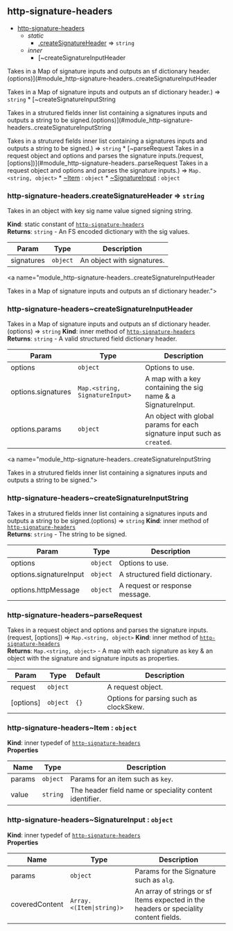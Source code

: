 <a name="module_http-signature-headers"></a>

## http-signature-headers

* [http-signature-headers](#module_http-signature-headers)
    * _static_
        * [.createSignatureHeader](#module_http-signature-headers.createSignatureHeader) ⇒ <code>string</code>
    * _inner_
        * [~createSignatureInputHeader

Takes in a Map of signature inputs and outputs an sf dictionary header.(options)](#module_http-signature-headers..createSignatureInputHeader

Takes in a Map of signature inputs and outputs an sf dictionary header.) ⇒ <code>string</code>
        * [~createSignatureInputString

Takes in a strutured fields inner list containing a signatures inputs
and outputs a string to be signed.(options)](#module_http-signature-headers..createSignatureInputString

Takes in a strutured fields inner list containing a signatures inputs
and outputs a string to be signed.) ⇒ <code>string</code>
        * [~parseRequest
Takes in a request object and options and parses the signature inputs.(request, [options])](#module_http-signature-headers..parseRequest
Takes in a request object and options and parses the signature inputs.) ⇒ <code>Map.&lt;string, object&gt;</code>
        * [~Item](#module_http-signature-headers..Item) : <code>object</code>
        * [~SignatureInput](#module_http-signature-headers..SignatureInput) : <code>object</code>

<a name="module_http-signature-headers.createSignatureHeader"></a>

### http-signature-headers.createSignatureHeader ⇒ <code>string</code>
Takes in an object with key sig name value signed signing string.

**Kind**: static constant of [<code>http-signature-headers</code>](#module_http-signature-headers)  
**Returns**: <code>string</code> - An FS encoded dictionary with the sig values.  

| Param | Type | Description |
| --- | --- | --- |
| signatures | <code>object</code> | An object with signatures. |

<a name="module_http-signature-headers..createSignatureInputHeader

Takes in a Map of signature inputs and outputs an sf dictionary header."></a>

### http-signature-headers~createSignatureInputHeader

Takes in a Map of signature inputs and outputs an sf dictionary header.(options) ⇒ <code>string</code>
**Kind**: inner method of [<code>http-signature-headers</code>](#module_http-signature-headers)  
**Returns**: <code>string</code> - A valid structured field dictionary header.  

| Param | Type | Description |
| --- | --- | --- |
| options | <code>object</code> | Options to use. |
| options.signatures | <code>Map.&lt;string, SignatureInput&gt;</code> | A map with a key    containing the sig name & a SignatureInput. |
| options.params | <code>object</code> | An object with global params  for each signature input such as `created`. |

<a name="module_http-signature-headers..createSignatureInputString

Takes in a strutured fields inner list containing a signatures inputs
and outputs a string to be signed."></a>

### http-signature-headers~createSignatureInputString

Takes in a strutured fields inner list containing a signatures inputs
and outputs a string to be signed.(options) ⇒ <code>string</code>
**Kind**: inner method of [<code>http-signature-headers</code>](#module_http-signature-headers)  
**Returns**: <code>string</code> - The string to be signed.  

| Param | Type | Description |
| --- | --- | --- |
| options | <code>object</code> | Options to use. |
| options.signatureInput | <code>object</code> | A structured field dictionary. |
| options.httpMessage | <code>object</code> | A request or response message. |

<a name="module_http-signature-headers..parseRequest
Takes in a request object and options and parses the signature inputs."></a>

### http-signature-headers~parseRequest
Takes in a request object and options and parses the signature inputs.(request, [options]) ⇒ <code>Map.&lt;string, object&gt;</code>
**Kind**: inner method of [<code>http-signature-headers</code>](#module_http-signature-headers)  
**Returns**: <code>Map.&lt;string, object&gt;</code> - A map with each signature as key & an object
  with the signature and signature inputs as properties.  

| Param | Type | Default | Description |
| --- | --- | --- | --- |
| request | <code>object</code> |  | A request object. |
| [options] | <code>object</code> | <code>{}</code> | Options for parsing such as clockSkew. |

<a name="module_http-signature-headers..Item"></a>

### http-signature-headers~Item : <code>object</code>
**Kind**: inner typedef of [<code>http-signature-headers</code>](#module_http-signature-headers)  
**Properties**

| Name | Type | Description |
| --- | --- | --- |
| params | <code>object</code> | Params for an item such as `key`. |
| value | <code>string</code> | The header field name or  speciality content identifier. |

<a name="module_http-signature-headers..SignatureInput"></a>

### http-signature-headers~SignatureInput : <code>object</code>
**Kind**: inner typedef of [<code>http-signature-headers</code>](#module_http-signature-headers)  
**Properties**

| Name | Type | Description |
| --- | --- | --- |
| params | <code>object</code> | Params for the Signature such as `alg`. |
| coveredContent | <code>Array.&lt;(Item\|string)&gt;</code> | An array of strings or  sf Items expected in the headers or speciality content fields. |

